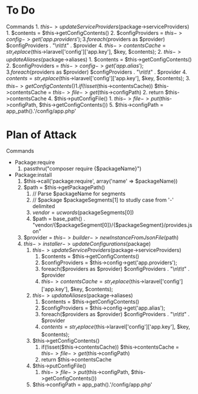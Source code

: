 To Do
===


Commands
		1. $this->updateServiceProviders($package->serviceProviders)
			1. $contents = $this->getConfigContents()
			2. $configProviders = $this->config->get('app.providers');
			3. foreach($providers as $provider) $configProviders . "\n\t\t" . $provider
			4. $this->contentsCache = str_replace($this->laravel['config']['app.key'], $key, $contents);
		2. $this->updateAliases($package->aliases)
			1. $contents = $this->getConfigContents()
			2. $configProviders = $this->config->get('app.alias');
			3. foreach($providers as $provider) $configProviders . "\n\t\t" . $provider
			4. $contents = str_replace($this->laravel['config']['app.key'], $key, $contents);
		3. $this->getConfigContents()
			1. if(!isset($this->contentsCache)) $this->contentsCache = $this->file->get($this->configPath)
			2. return $this->contentsCache
		4. $this->putConfigFile()
			1. $this->file->put($this->configPath, $this->getConfigContents())
		5. $this->configPath = app_path().'/config/app.php'




Plan of Attack
===

Commands
- Package:require
	1. passthru("composer require {$packageName}")
- Package:install
	1. $this->call('package:require', array('name' => $packageName))
	2. $path = $this->getPackagePath()
		1. // Parse $packageName for segments
		2. // $package $packageSegments[1] to studly case from '-' delimited
		3. $vendor = ucwords($packageSegments[0])
		4. $path = base_path() . "vendor/{$packageSegment[0]}/{$packageSegment}/provides.json"
	3. $provider = $this->builder->newInstanceFromJsonFile($path)
	4. $this->installer->updateConfigurations($package)
		1. $this->updateServiceProviders($package->serviceProviders)
			1. $contents = $this->getConfigContents()
			2. $configProviders = $this->config->get('app.providers');
			3. foreach($providers as $provider) $configProviders . "\n\t\t" . $provider
			4. $this->contentsCache = str_replace($this->laravel['config']['app.key'], $key, $contents);
		2. $this->updateAliases($package->aliases)
			1. $contents = $this->getConfigContents()
			2. $configProviders = $this->config->get('app.alias');
			3. foreach($providers as $provider) $configProviders . "\n\t\t" . $provider
			4. $contents = str_replace($this->laravel['config']['app.key'], $key, $contents);
		3. $this->getConfigContents()
			1. if(!isset($this->contentsCache)) $this->contentsCache = $this->file->get($this->configPath)
			2. return $this->contentsCache
		4. $this->putConfigFile()
			1. $this->file->put($this->configPath, $this->getConfigContents())
		5. $this->configPath = app_path().'/config/app.php'
